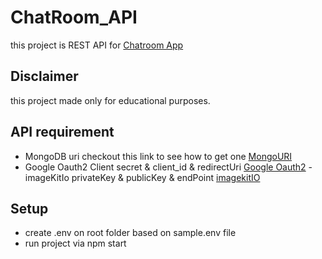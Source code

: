 # ChatRoom_API
this project is REST API for [Chatroom App](https://github.com/kinchero1/ChatRoom)

## Disclaimer

this project made only for educational purposes.

## API requirement

- MongoDB uri checkout this link to see how to get one [MongoURI](https://www.freecodecamp.org/news/get-started-with-mongodb-atlas/)
- Google Oauth2 Client secret & client_id & redirectUri [Google Oauth2](https://developers.google.com/identity/protocols/oauth2)
-imageKitIo privateKey & publicKey & endPoint [imagekitIO](https://docs.imagekit.io/getting-started/quickstart-guides)

## Setup
- create .env on root folder based on sample.env file
- run project via npm start

